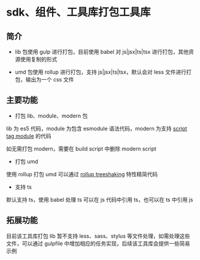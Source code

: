 # sdk、组件、工具库打包工具库

## 简介

- lib 包使用 gulp 进行打包，目前使用 babel 对 js|jsx|ts|tsx 进行打包，其他资源使用复制的形式

- umd 包使用 rollup 进行打包，支持 js|jsx|ts|tsx，默认会对 less 文件进行打包，输出为一个 css 文件

## 主要功能

- 打包 lib、module、modern 包

lib 为 es5 代码，module 为包含 esmodule 语法代码，modern 为支持 [script tag module](https://html.spec.whatwg.org/multipage/scripting.html#attr-script-type) 的代码

如无需打包 modern，需要在 build script 中删除 modern script

- 打包 umd

使用 rollup 打包 umd 可以通过 [rollup treeshaking](https://rollup.docschina.org/#tree-shaking) 特性精简代码

- 支持 ts

默认支持 ts，使用 babel 处理 ts 可以在 js 代码中引用 ts，也可以在 ts 中引用 js

## 拓展功能

目前该工具库打包 lib 暂不支持 less、sass、stylus 等文件处理，如需处理这些文件，可以通过 gulpfile 中增加相应的任务实现，后续该工具库会提供一些简易示例

